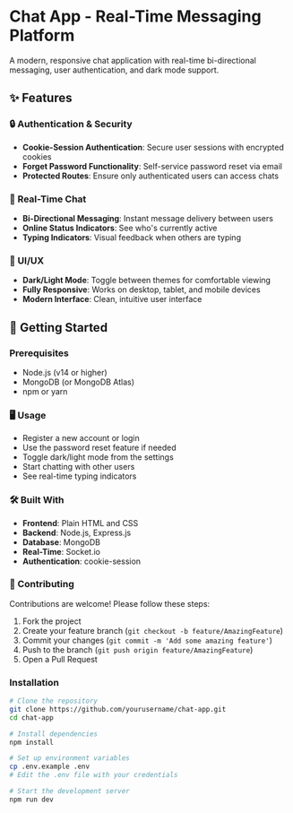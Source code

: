 # Chat App - Real-Time Messaging Platform



A modern, responsive chat application with real-time bi-directional messaging, user authentication, and dark mode support.

## ✨ Features

### 🔒 Authentication & Security
- **Cookie-Session Authentication**: Secure user sessions with encrypted cookies
- **Forget Password Functionality**: Self-service password reset via email
- **Protected Routes**: Ensure only authenticated users can access chats

### 💬 Real-Time Chat
- **Bi-Directional Messaging**: Instant message delivery between users
- **Online Status Indicators**: See who's currently active
- **Typing Indicators**: Visual feedback when others are typing

### 🎨 UI/UX
- **Dark/Light Mode**: Toggle between themes for comfortable viewing
- **Fully Responsive**: Works on desktop, tablet, and mobile devices
- **Modern Interface**: Clean, intuitive user interface

## 🚀 Getting Started

### Prerequisites
- Node.js (v14 or higher)
- MongoDB (or MongoDB Atlas)
- npm or yarn


### 🖥️ Usage
- Register a new account or login  
- Use the password reset feature if needed  
- Toggle dark/light mode from the settings  
- Start chatting with other users  
- See real-time typing indicators  

### 🛠️ Built With
- **Frontend**: Plain HTML and CSS
- **Backend**: Node.js, Express.js  
- **Database**: MongoDB  
- **Real-Time**: Socket.io  
- **Authentication**: cookie-session  

### 🤝 Contributing
Contributions are welcome! Please follow these steps:  
1. Fork the project  
2. Create your feature branch (`git checkout -b feature/AmazingFeature`)  
3. Commit your changes (`git commit -m 'Add some amazing feature'`)  
4. Push to the branch (`git push origin feature/AmazingFeature`)  
5. Open a Pull Request  

### Installation
```bash
# Clone the repository
git clone https://github.com/yourusername/chat-app.git
cd chat-app

# Install dependencies
npm install

# Set up environment variables
cp .env.example .env
# Edit the .env file with your credentials

# Start the development server
npm run dev
